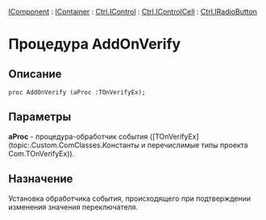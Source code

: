 ﻿---
Link: .Ctrl.IRadioButton.@AddOnVerify
---

[IComponent](topic:Com.Custom.ComClasses.IComponent.Default) :
[IContainer](topic:Com.Custom.ComClasses.IContainer.Default) :
[Ctrl.IControl](topic:Com.Custom.ComClasses.Ctrl.IControl.Default) :
[Ctrl.IControlCell](topic:Com.Custom.ComClasses.Ctrl.IControlCell.Default) :
[Ctrl.IRadioButton](Default)

# Процедура AddOnVerify

## Описание

    proc AddOnVerify (aProc :TOnVerifyEx);

## Параметры

**aProc** - процедура-обработчик события ([TOnVerifyEx](topic:.Custom.ComClasses.Константы и перечислимые типы проекта Com.TOnVerifyEx)).

## Назначение

Установка обработчика события, происходящего при подтверждении изменения значения переключателя.